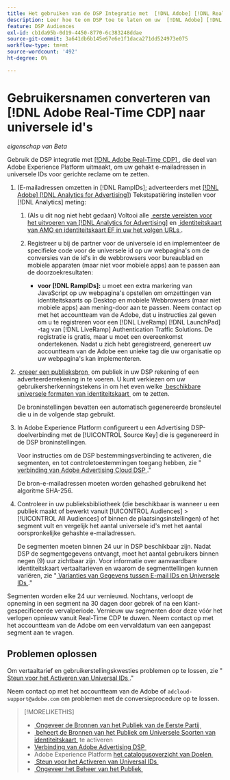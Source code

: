 ```yaml
---
title: Het gebruiken van de DSP Integratie met  [!DNL Adobe] [!DNL Real-time CDP]
description: Leer hoe te om DSP toe te laten om uw  [!DNL Adobe] [!DNL Real-time CDP] eerste-partijsegmenten in te voeren.
feature: DSP Audiences
exl-id: cb1da95b-0d19-4450-8770-6c383248ddae
source-git-commit: 3a641db6b145e67e6e1f1daca271dd524973e075
workflow-type: tm+mt
source-wordcount: '492'
ht-degree: 0%

---
```


# Gebruikersnamen converteren van [!DNL Adobe Real-Time CDP] naar universele id&#39;s

*eigenschap van Beta*

Gebruik de DSP integratie met [&#x200B;  [!DNL Adobe Real-Time CDP] &#x200B;](https://experienceleague.adobe.com/docs/experience-platform/rtcdp/overview.html?lang=nl-NL), die deel van Adobe Experience Platform uitmaakt, om uw gehakt e-mailadressen in universele IDs voor gerichte reclame om te zetten.

1. (E-mailadressen omzetten in [!DNL RampIDs]<!-- or [!DNL ID5] IDs -->; adverteerders met [[!DNL Adobe] [!DNL Analytics for Advertising]](/help/integrations/analytics/overview.md)) Tekstspatiëring instellen voor [!DNL Analytics] meting:

   1. (Als u dit nog niet hebt gedaan) Voltooi alle [&#x200B; eerste vereisten voor het uitvoeren van  [!DNL Analytics for Advertising]](/help/integrations/analytics/prerequisites.md) en [&#x200B; identiteitskaart van AMO en identiteitskaart EF in uw het volgen URLs &#x200B;](/help/integrations/analytics/ids.md).

   1. Registreer u bij de partner voor de universele id en implementeer de specifieke code voor de universele id op uw webpagina&#39;s om de conversies van de id&#39;s in de webbrowsers voor bureaublad en mobiele apparaten (maar niet voor mobiele apps) aan te passen aan de doorzoekresultaten:

      * **voor [!DNL RampIDs]:** u moet een extra markering van JavaScript op uw webpagina&#39;s opstellen om omzettingen van identiteitskaarts op Desktop en mobiele Webbrowsers (maar niet mobiele apps) aan mening-door aan te passen. Neem contact op met het accountteam van de Adobe, dat u instructies zal geven om u te registreren voor een [!DNL LiveRamp] [!DNL LaunchPad] -tag van [!DNL LiveRamp] Authentication Traffic Solutions. De registratie is gratis, maar u moet een overeenkomst ondertekenen. Nadat u zich hebt geregistreerd, genereert uw accountteam van de Adobe een unieke tag die uw organisatie op uw webpagina&#39;s kan implementeren.

1. [&#x200B; creeer een publieksbron &#x200B;](source-manage.md) om publiek in uw DSP rekening of een adverteerderrekening in te voeren. U kunt verkiezen om uw gebruikersherkenningstekens in om het even welke [&#x200B; beschikbare universele formaten van identiteitskaart &#x200B;](source-about.md) om te zetten.

   De broninstellingen bevatten een automatisch gegenereerde bronsleutel die u in de volgende stap gebruikt.

1. In Adobe Experience Platform configureert u een Advertising DSP-doelverbinding met de [!UICONTROL Source Key] die is gegenereerd in de DSP broninstellingen.

   Voor instructies om de DSP bestemmingsverbinding te activeren, die segmenten, en tot controletoestemmingen toegang hebben, zie &quot;[&#x200B; verbinding van Adobe Advertising Cloud DSP &#x200B;](https://experienceleague.adobe.com/docs/experience-platform/destinations/catalog/advertising/adobe-advertising-cloud-connection.html?lang=nl-NL).&quot;

   De bron-e-mailadressen moeten worden gehashed gebruikend het algoritme SHA-256.

1. Controleer in uw publieksbibliotheek (die beschikbaar is wanneer u een publiek maakt of bewerkt vanuit [!UICONTROL Audiences] > [!UICONTROL All Audiences] of binnen de plaatsingsinstellingen) of het segment vult en vergelijk het aantal universele id&#39;s met het aantal oorspronkelijke gehashte e-mailadressen.

   De segmenten moeten binnen 24 uur in DSP beschikbaar zijn. Nadat DSP de segmentgegevens ontvangt, moet het aantal gebruikers binnen negen (9) uur zichtbaar zijn. Voor informatie over aanvaardbare identiteitskaart vertaaltarieven en waarom de segmenttellingen kunnen variëren, zie &quot;[&#x200B; Varianties van Gegevens tussen E-mail IDs en Universele IDs &#x200B;](#universal-ids-data-variances).&quot;

Segmenten worden elke 24 uur vernieuwd. Nochtans, verloopt de opneming in een segment na 30 dagen door gebrek of na een klant-gespecificeerde vervalperiode. Vernieuw uw segmenten door deze vóór het verlopen opnieuw vanuit Real-Time CDP te duwen. Neem contact op met het accountteam van de Adobe om een vervaldatum van een aangepast segment aan te vragen.

## Problemen oplossen

Om vertaaltarief en gebruikerstellingskwesties problemen op te lossen, zie &quot;[&#x200B; Steun voor het Activeren van Universal IDs &#x200B;](/help/dsp/audiences/universal-ids.md).&quot;

Neem contact op met het accountteam van de Adobe of `adcloud-support@adobe.com` om problemen met de conversieprocedure op te lossen.

>[!MORELIKETHIS]
>
>* [&#x200B; Ongeveer de Bronnen van het Publiek van de Eerste Partij &#x200B;](/help/dsp/audiences/sources/source-about.md)
>* [&#x200B; beheert de Bronnen van het Publiek om Universele Soorten van identiteitskaart &#x200B;](source-manage.md) te activeren
>* [&#x200B; Verbinding van Adobe Advertising DSP &#x200B;](https://experienceleague.adobe.com/docs/experience-platform/destinations/catalog/advertising/adobe-advertising-cloud-connection.html?lang=nl-NL)
>* Adobe Experience Platform [&#x200B; het catalogusoverzicht van Doelen &#x200B;](https://experienceleague.adobe.com/docs/experience-platform/destinations/catalog/overview.html?lang=nl-NL)
>* [&#x200B; Steun voor het Activeren van Universal IDs &#x200B;](/help/dsp/audiences/universal-ids.md)
>* [&#x200B; Ongeveer het Beheer van het Publiek &#x200B;](/help/dsp/audiences/audience-about.md)
